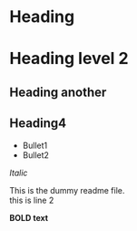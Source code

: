 # Heading

 Heading level 2
============

## Heading another


Heading4
------------------------------

* Bullet1
* Bullet2

*Italic*

This is the dummy readme file.\
this is line 2

**BOLD text**
